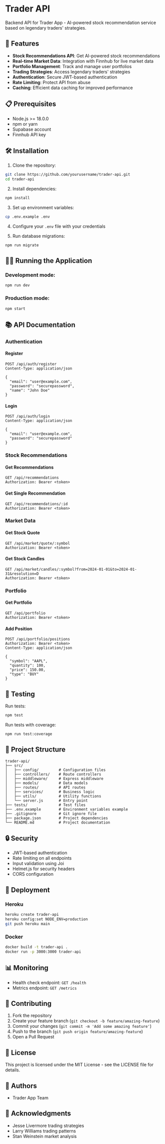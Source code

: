 # Trader API

Backend API for Trader App - AI-powered stock recommendation service based on legendary traders' strategies.

## 🚀 Features

- **Stock Recommendations API**: Get AI-powered stock recommendations
- **Real-time Market Data**: Integration with Finnhub for live market data
- **Portfolio Management**: Track and manage user portfolios
- **Trading Strategies**: Access legendary traders' strategies
- **Authentication**: Secure JWT-based authentication
- **Rate Limiting**: Protect API from abuse
- **Caching**: Efficient data caching for improved performance

## 📋 Prerequisites

- Node.js >= 18.0.0
- npm or yarn
- Supabase account
- Finnhub API key

## 🛠️ Installation

1. Clone the repository:
```bash
git clone https://github.com/yourusername/trader-api.git
cd trader-api
```

2. Install dependencies:
```bash
npm install
```

3. Set up environment variables:
```bash
cp .env.example .env
```

4. Configure your `.env` file with your credentials

5. Run database migrations:
```bash
npm run migrate
```

## 🏃‍♂️ Running the Application

### Development mode:
```bash
npm run dev
```

### Production mode:
```bash
npm start
```

## 📚 API Documentation

### Authentication

#### Register
```http
POST /api/auth/register
Content-Type: application/json

{
  "email": "user@example.com",
  "password": "securepassword",
  "name": "John Doe"
}
```

#### Login
```http
POST /api/auth/login
Content-Type: application/json

{
  "email": "user@example.com",
  "password": "securepassword"
}
```

### Stock Recommendations

#### Get Recommendations
```http
GET /api/recommendations
Authorization: Bearer <token>
```

#### Get Single Recommendation
```http
GET /api/recommendations/:id
Authorization: Bearer <token>
```

### Market Data

#### Get Stock Quote
```http
GET /api/market/quote/:symbol
Authorization: Bearer <token>
```

#### Get Stock Candles
```http
GET /api/market/candles/:symbol?from=2024-01-01&to=2024-01-31&resolution=D
Authorization: Bearer <token>
```

### Portfolio

#### Get Portfolio
```http
GET /api/portfolio
Authorization: Bearer <token>
```

#### Add Position
```http
POST /api/portfolio/positions
Authorization: Bearer <token>
Content-Type: application/json

{
  "symbol": "AAPL",
  "quantity": 100,
  "price": 150.00,
  "type": "BUY"
}
```

## 🧪 Testing

Run tests:
```bash
npm test
```

Run tests with coverage:
```bash
npm run test:coverage
```

## 📁 Project Structure

```
trader-api/
├── src/
│   ├── config/         # Configuration files
│   ├── controllers/    # Route controllers
│   ├── middleware/     # Express middleware
│   ├── models/         # Data models
│   ├── routes/         # API routes
│   ├── services/       # Business logic
│   ├── utils/          # Utility functions
│   └── server.js       # Entry point
├── tests/              # Test files
├── .env.example        # Environment variables example
├── .gitignore          # Git ignore file
├── package.json        # Project dependencies
└── README.md           # Project documentation
```

## 🔒 Security

- JWT-based authentication
- Rate limiting on all endpoints
- Input validation using Joi
- Helmet.js for security headers
- CORS configuration

## 🚀 Deployment

### Heroku
```bash
heroku create trader-api
heroku config:set NODE_ENV=production
git push heroku main
```

### Docker
```bash
docker build -t trader-api .
docker run -p 3000:3000 trader-api
```

## 📊 Monitoring

- Health check endpoint: `GET /health`
- Metrics endpoint: `GET /metrics`

## 🤝 Contributing

1. Fork the repository
2. Create your feature branch (`git checkout -b feature/amazing-feature`)
3. Commit your changes (`git commit -m 'Add some amazing feature'`)
4. Push to the branch (`git push origin feature/amazing-feature`)
5. Open a Pull Request

## 📝 License

This project is licensed under the MIT License - see the LICENSE file for details.

## 👥 Authors

- Trader App Team

## 🙏 Acknowledgments

- Jesse Livermore trading strategies
- Larry Williams trading patterns
- Stan Weinstein market analysis